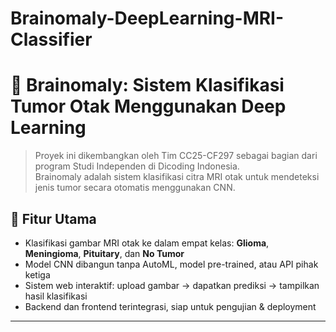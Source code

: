 # Brainomaly-DeepLearning-MRI-Classifier

# 🧠 Brainomaly: Sistem Klasifikasi Tumor Otak Menggunakan Deep Learning

> Proyek ini dikembangkan oleh Tim CC25-CF297 sebagai bagian dari program Studi Independen di Dicoding Indonesia.  
> Brainomaly adalah sistem klasifikasi citra MRI otak untuk mendeteksi jenis tumor secara otomatis menggunakan CNN.

## 🚀 Fitur Utama
- Klasifikasi gambar MRI otak ke dalam empat kelas: **Glioma**, **Meningioma**, **Pituitary**, dan **No Tumor**
- Model CNN dibangun tanpa AutoML, model pre-trained, atau API pihak ketiga
- Sistem web interaktif: upload gambar → dapatkan prediksi → tampilkan hasil klasifikasi
- Backend dan frontend terintegrasi, siap untuk pengujian & deployment

---
